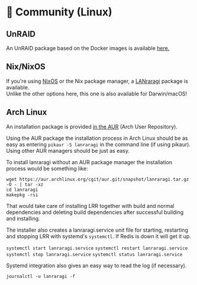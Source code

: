 # 🐧 Community (Linux)

## UnRAID

An UnRAID package based on the Docker images is available [here.](https://github.com/naipilk/LANraragi-unraid-template/)

## Nix/NixOS

If you're using [NixOS](https://nixos.org/) or the Nix package manager, a [LANraragi](https://search.nixos.org/packages?channel=unstable&show=lanraragi&from=0&size=50&sort=relevance&type=packages&query=lanraragi) package is available.  
Unlike the other options here, this one is also available for Darwin/macOS!  

## Arch Linux

An installation package is provided [in the AUR](https://aur.archlinux.org/packages/lanraragi/) (Arch User Repository).

Using the AUR package the installation process in Arch Linux should be as easy as entering `pikaur -S lanraragi` in the command line (if using pikaur). Using other AUR managers should be just as easy.

To install lanraragi without an AUR package manager the installation process would be something like:

```
wget https://aur.archlinux.org/cgit/aur.git/snapshot/lanraragi.tar.gz   -O - | tar -xz
cd lanraragi
makepkg -rsi
```

That would take care of installing LRR together with build and normal dependencies and deleting build dependencies after successful building and installing.

The installer also creates a lanraragi.service unit file for starting, restarting and stopping LRR with systemd's `systemctl`. If Redis is down it will get it up.

`systemctl start lanraragi.service` `systemctl restart lanraragi.service` `systemctl stop lanraragi.service` `systemctl status lanraragi.service`

Systemd integration also gives an easy way to read the log (if necessary).

`journalctl -u lanraragi -f`
